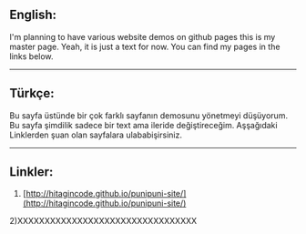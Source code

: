   ## English:
  I'm planning to have various website demos on github pages this is my master page.
  Yeah, it is just a text for now.
  You can find my pages in the links below.
  
 -----------------------------------------------------------------------------------------
 
  ## Türkçe: 
  Bu sayfa üstünde bir çok farklı sayfanın demosunu yönetmeyi düşüyorum.
  Bu sayfa şimdilik sadece bir text ama ileride değiştireceğim.
  Aşşağıdaki Linklerden şuan olan sayfalara ulababişirsiniz.
  
 -----------------------------------------------------------------------------------------
 
  ## Linkler:
  
  1) [http://hitagincode.github.io/punipuni-site/](http://hitagincode.github.io/punipuni-site/) 
    
  2)XXXXXXXXXXXXXXXXXXXXXXXXXXXXXXXXX
